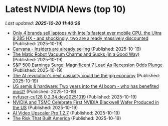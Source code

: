 # Latest NVIDIA News (top 10)
_Last updated: **2025-10-20 11:40:26**_

- [Only 4 brands sell laptops with Intel's fastest ever mobile CPU, the Ultra 9 285 HX - and shockingly, two are already massively discounted](https://www.techradar.com/pro/only-4-brands-sell-laptops-with-intels-fastest-ever-mobile-cpu-the-ultra-9-285-hx-and-shockingly-two-are-already-massively-discounted) (Published: 2025-10-19)
- [Carvana - Insiders are already selling](https://finance.yahoo.com/news/carvana-insiders-already-selling-110902325.html) (Published: 2025-10-19)
- [The Matic Robot Vacuum Charms and Sucks (in a Good Way)](https://gizmodo.com/the-matic-robot-vacuum-charms-and-sucks-in-a-good-way-2000638109) (Published: 2025-10-19)
- [S&P 500 Earnings Surge: Magnificent 7 Lead As Recession Odds Plunge](https://www.forbes.com/sites/bill_stone/2025/10/19/sp-500-earnings-surge-magnificent-7-lead-as-recession-odds-plunge/) (Published: 2025-10-19)
- [The AI revolution's next casualty could be the gig economy](https://www.businessinsider.com/bi-today-sunday-newsletter-ai-gig-economy-2025-10) (Published: 2025-10-19)
- [US semis & hardware: Two years into the AI boom - who has benefited most?](https://finance.yahoo.com/news/us-semis-hardware-two-years-103002426.html) (Published: 2025-10-19)
- [nvfuser-cu128 0.2.34.dev20251019](https://pypi.org/project/nvfuser-cu128/0.2.34.dev20251019/) (Published: 2025-10-19)
- [NVIDIA and TSMC Celebrate First NVIDIA Blackwell Wafer Produced in the US](https://biztoc.com/x/72f7e36a8c49c51c) (Published: 2025-10-19)
- [AI Video Upscaler Pro 1.2.7](https://post.rlsbb.to/ai-video-upscaler-pro-1-2-7/) (Published: 2025-10-19)
- [The Risk That Built America](https://biztoc.com/x/30447d6ce87ee63b) (Published: 2025-10-19)
